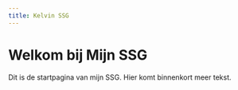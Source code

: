 ```yaml
---
title: Kelvin SSG
---
```


# Welkom bij Mijn SSG

Dit is de startpagina van mijn SSG. Hier komt binnenkort meer tekst.
